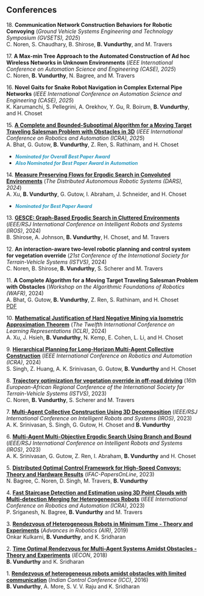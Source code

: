 ## Conferences

18\. **Communication Network Construction Behaviors for Robotic Convoying** (*Ground Vehicle Systems Engineering and Technology Symposium (GVSETS), 2025*)  
C. Noren, S. Chaudhary, B. Shirose, **B. Vundurthy**, and M. Travers

17\. **A Max-min Tree Approach to the Automated Construction of Ad hoc Wireless Networks in Unknown Environments** (*IEEE International Conference on Automation Science and Engineering (CASE), 2025*)  
C. Noren, **B. Vundurthy**, N. Bagree, and M. Travers

16\. **Novel Gaits for Snake Robot Navigation in Complex External Pipe Networks** (*IEEE International Conference on Automation Science and Engineering (CASE), 2025*)  
K. Karumanchi, S. Pellegrini, A. Orekhov, Y. Gu, R. Boirum, **B. Vundurthy**, and H. Choset

15\. **[A Complete and Bounded-Suboptimal Algorithm for a Moving Target Traveling Salesman Problem with Obstacles in 3D](https://arxiv.org/abs/2504.14680)** (*IEEE International Conference on Robotics and Automation (ICRA), 2025*)  
A. Bhat, G. Gutow, **B. Vundurthy**, Z. Ren, S. Rathinam, and H. Choset  
* <span style="color: #2596be; font-size: 0.9em; font-weight: bold;">*Nominated for Overall Best Paper Award*</span>  
* <span style="color: #2596be; font-size: 0.9em; font-weight: bold;">*Also Nominated for Best Paper Award in Automation*</span>

14\. **[Measure Preserving Flows for Ergodic Search in Convoluted Environments](https://arxiv.org/abs/2409.09164)** (*The Distributed Autonomous Robotic Systems (DARS), 2024*)  
A. Xu, **B. Vundurthy**, G. Gutow, I. Abraham, J. Schneider, and H. Choset  
* <span style="color: #2596be; font-size: 0.9em; font-weight: bold;">*Nominated for Best Paper Award*</span>

13\. **[GESCE: Graph-Based Ergodic Search in Cluttered Environments](https://ieeexplore.ieee.org/document/10802461)** (*IEEE/RSJ International Conference on Intelligent Robots and Systems (IROS)*, 2024)  
B. Shirose, A. Johnson, **B. Vundurthy**, H. Choset, and M. Travers

12\. **An interaction-aware two-level robotic planning and control system for vegetation override** (*21st Conference of the International Society for Terrain-Vehicle Systems (ISTVS)*, 2024)  
C. Noren, B. Shirose, **B. Vundurthy**, S. Scherer and M. Travers

11\. **A Complete Algorithm for a Moving Target Traveling Salesman Problem with Obstacles** (*Workshop on the Algorithmic Foundations of Robotics (WAFR)*, 2024)  
A. Bhat, G. Gutow, **B. Vundurthy**, Z. Ren, S. Rathinam, and H. Choset  
[PDF](http://algorithmic-robotics.org/papers/38_A_Complete_Algorithm_for_a_.pdf)

10\. **[Mathematical Justification of Hard Negative Mining via Isometric Approximation Theorem](https://iclr.cc/virtual/2024/poster/17568)** (*The Twelfth International Conference on Learning Representations (ICLR)*, 2024)  
A. Xu, J. Hsieh, **B. Vundurthy**, N. Kemp, E. Cohen, L. Li, and H. Choset

9\. **[Hierarchical Planning for Long-Horizon Multi-Agent Collective Construction](https://ieeexplore.ieee.org/document/10611496)** (*IEEE International Conference on Robotics and Automation (ICRA)*, 2024)  
S. Singh, Z. Huang, A. K. Srinivasan, G. Gutow, **B. Vundurthy** and H. Choset

8\. **[Trajectory optimization for vegetation override in off-road driving](https://2023.istvs.org/submissions/papers/8672)** (*16th European-African Regional Conference of the International Society for Terrain-Vehicle Systems (ISTVS)*, 2023)  
C. Noren, **B. Vundurthy**, S. Scherer and M. Travers

7\. **[Multi-Agent Collective Construction Using 3D Decomposition](https://ieeexplore.ieee.org/document/10341964)** (*IEEE/RSJ International Conference on Intelligent Robots and Systems (IROS)*, 2023)  
A. K. Srinivasan, S. Singh, G. Gutow, H. Choset and **B. Vundurthy**

6\. **[Multi-Agent Multi-Objective Ergodic Search Using Branch and Bound](https://ieeexplore.ieee.org/document/10341353)** (*IEEE/RSJ International Conference on Intelligent Robots and Systems (IROS)*, 2023)  
A. K. Srinivasan, G. Gutow, Z. Ren, I. Abraham, **B. Vundurthy** and H. Choset

5\. **[Distributed Optimal Control Framework for High-Speed Convoys: Theory and Hardware Results](https://www.sciencedirect.com/science/article/pii/S2405896323015197)** (*IFAC-PapersOnLine*, 2023)  
N. Bagree, C. Noren, D. Singh, M. Travers, **B. Vundurthy**

4\. **[Fast Staircase Detection and Estimation using 3D Point Clouds with Multi-detection Merging for Heterogeneous Robots](https://ieeexplore.ieee.org/document/10160258)** (*IEEE International Conference on Robotics and Automation (ICRA)*, 2023)  
P. Sriganesh, N. Bagree, **B. Vundurthy** and M. Travers

3\. **[Rendezvous of Heterogeneous Robots in Minimum Time - Theory and Experiments](https://dl.acm.org/doi/abs/10.1145/3352593.3352647)** (*Advances in Robotics (AIR)*, 2019)  
Onkar Kulkarni, **B. Vundurthy**, and K. Sridharan

2\. **[Time Optimal Rendezvous for Multi-Agent Systems Amidst Obstacles - Theory and Experiments](https://ieeexplore.ieee.org/document/8591456)** (*IECON*, 2018)  
**B. Vundurthy** and K. Sridharan

1\. **[Rendezvous of heterogeneous robots amidst obstacles with limited communication](https://ieeexplore.ieee.org/document/7441158)** (*Indian Control Conference (ICC)*, 2016)  
**B. Vundurthy**, A. More, S. V. V. Raju and K. Sridharan